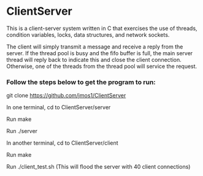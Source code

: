 # ClientServer
This is a client-server system written in C that exercises the use of threads, condition variables, locks, data structures, and network sockets.

The client will simply transmit a message and receive a reply from the server. If the thread pool is busy and the fifo buffer is full, the main server thread
will reply back to indicate this and close the client connection. Otherwise, one of the threads from the thread pool will service the request.

### Follow the steps below to get the program to run:

git clone https://github.com/jmos1/ClientServer

In one terminal, cd to ClientServer/server 

Run make

Run ./server

In another terminal, cd to ClientServer/client 

Run make

Run ./client_test.sh (This will flood the server with 40 client connections)
